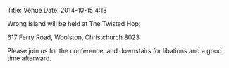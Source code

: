 Title: Venue
Date: 2014-10-15 4:18

Wrong Island will be held at The Twisted Hop:

   617 Ferry Road, Woolston, Christchurch 8023

Please join us for the conference, and downstairs for libations and a good time afterward.
